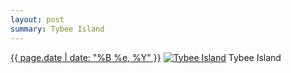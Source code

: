 ```yaml
---
layout: post
summary: Tybee Island
---
```


<p>
  <time><a href="/424">{{ page.date | date: "%B %e, %Y" }}</a></time>
  <a href="/424"><img src="{{ site.assets_url }}/424-640.jpg" srcset="{{ site.assets_url }}/424-1280.jpg 1280w, {{ site.assets_url }}/424-960.jpg 960w, {{ site.assets_url }}/424-640.jpg 640w, {{ site.assets_url }}/424-320.jpg 320w" sizes="(min-width: 700px) 50vw, calc(100vw - 2rem)" alt="Tybee Island" /></a>
  <span>Tybee Island</span>
</p>
